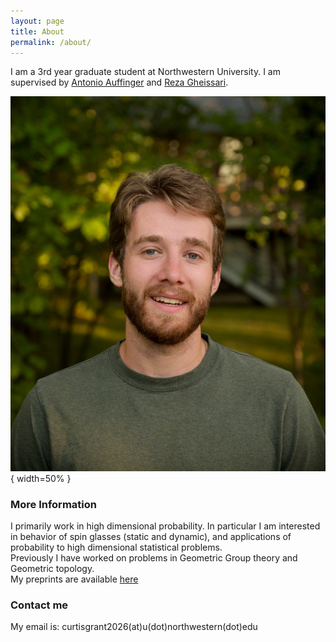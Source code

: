 ```yaml
---
layout: page
title: About
permalink: /about/
---
```


I am a 3rd year graduate student at Northwestern University. I am supervised by [Antonio Auffinger](http://math.northwestern.edu/~auffing/) and [Reza Gheissari](https://sites.northwestern.edu/gheissari/).

![image](/images/headshot.jpeg){ width=50% }

### More Information

I primarily work in high dimensional probability. In particular I am interested in behavior of spin glasses (static and dynamic), and applications of probability to high dimensional statistical problems.      
Previously I have worked on problems in Geometric Group theory and Geometric topology.   
My preprints are available [here](/research)

### Contact me

My email is: curtisgrant2026(at)u(dot)northwestern(dot)edu
